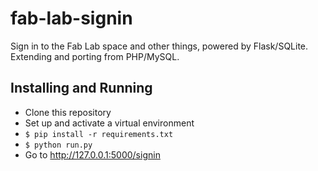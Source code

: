 fab-lab-signin
==============

Sign in to the Fab Lab space and other things, powered by Flask/SQLite.
Extending and porting from PHP/MySQL.


Installing and Running
--------------------------
* Clone this repository
* Set up and activate a virtual environment
* ```$ pip install -r requirements.txt```
* ```$ python run.py```
*  Go to http://127.0.0.1:5000/signin
